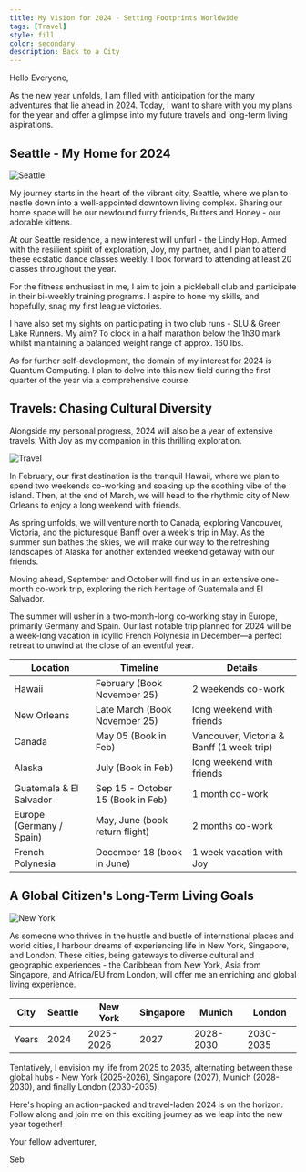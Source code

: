 ```yaml
---
title: My Vision for 2024 - Setting Footprints Worldwide
tags: [Travel]
style: fill
color: secondary
description: Back to a City
---
```


Hello Everyone,

As the new year unfolds, I am filled with anticipation for the many adventures that lie ahead in 2024. Today, I want to share with you my plans for the year and offer a glimpse into my future travels and long-term living aspirations.

## Seattle - My Home for 2024

![Seattle](https://images.unsplash.com/photo-1502175353174-a7a70e73b362?auto=format&fit=crop&q=80&w=3452&ixlib=rb-4.0.3&ixid=M3wxMjA3fDB8MHxwaG90by1wYWdlfHx8fGVufDB8fHx8fA%3D%3D)

My journey starts in the heart of the vibrant city, Seattle, where we plan to nestle down into a well-appointed downtown living complex. Sharing our home space will be our newfound furry friends, Butters and Honey - our adorable kittens. 

At our Seattle residence, a new interest will unfurl - the Lindy Hop. Armed with the resilient spirit of exploration, Joy, my partner, and I plan to attend these ecstatic dance classes weekly. I look forward to attending at least 20 classes throughout the year.

For the fitness enthusiast in me, I aim to join a pickleball club and participate in their bi-weekly training programs. I aspire to hone my skills, and hopefully, snag my first league victories.

I have also set my sights on participating in two club runs - SLU & Green Lake Runners. My aim? To clock in a half marathon below the 1h30 mark whilst maintaining a balanced weight range of approx. 160 lbs.

As for further self-development, the domain of my interest for 2024 is Quantum Computing. I plan to delve into this new field during the first quarter of the year via a comprehensive course.

## Travels: Chasing Cultural Diversity

Alongside my personal progress, 2024 will also be a year of extensive travels. With Joy as my companion in this thrilling exploration.

![Travel](https://images.unsplash.com/photo-1511632765486-a01980e01a18?auto=format&fit=crop&q=80&w=3540&ixlib=rb-4.0.3&ixid=M3wxMjA3fDB8MHxwaG90by1wYWdlfHx8fGVufDB8fHx8fA%3D%3D)

In February, our first destination is the tranquil Hawaii, where we plan to spend two weekends co-working and soaking up the soothing vibe of the island. Then, at the end of March, we will head to the rhythmic city of New Orleans to enjoy a long weekend with friends.

As spring unfolds, we will venture north to Canada, exploring Vancouver, Victoria, and the picturesque Banff over a week's trip in May. As the summer sun bathes the skies, we will make our way to the refreshing landscapes of Alaska for another extended weekend getaway with our friends. 

Moving ahead, September and October will find us in an extensive one-month co-work trip, exploring the rich heritage of Guatemala and El Salvador.

The summer will usher in a two-month-long co-working stay in Europe, primarily Germany and Spain. Our last notable trip planned for 2024 will be a week-long vacation in idyllic French Polynesia in December—a perfect retreat to unwind at the close of an eventful year.

| Location                 | Timeline                          | Details                                   |
| ------------------------ | --------------------------------- | ----------------------------------------- |
| Hawaii                   | February (Book November 25)       | 2 weekends co-work                        |
| New Orleans              | Late March (Book November 25)     | long weekend with friends                 |
| Canada                   | May 05 (Book in Feb)              | Vancouver, Victoria & Banff (1 week trip) |
| Alaska                   | July (Book in Feb)                | long weekend with friends                 |
| Guatemala & El Salvador  | Sep 15 - October 15 (Book in Feb) | 1 month co-work                           |
| Europe (Germany / Spain) | May, June (book return flight)    | 2 months co-work                          |
| French Polynesia         | December 18 (book in June)        | 1 week vacation with Joy                  |

## A Global Citizen's Long-Term Living Goals

![New York](https://images.unsplash.com/photo-1480714378408-67cf0d13bc1b?auto=format&fit=crop&q=80&w=3540&ixlib=rb-4.0.3&ixid=M3wxMjA3fDB8MHxwaG90by1wYWdlfHx8fGVufDB8fHx8fA%3D%3D)

As someone who thrives in the hustle and bustle of international places and world cities, I harbour dreams of experiencing life in New York, Singapore, and London. These cities, being gateways to diverse cultural and geographic experiences - the Caribbean from New York, Asia from Singapore, and Africa/EU from London, will offer me an enriching and global living experience.

| City  | Seattle | New York  | Singapore | Munich    | London    |
| ----- | ------- | --------- | --------- | --------- | --------- |
| Years | 2024    | 2025-2026 | 2027      | 2028-2030 | 2030-2035 |

Tentatively, I envision my life from 2025 to 2035, alternating between these global hubs - New York (2025-2026), Singapore (2027), Munich (2028-2030), and finally London (2030-2035).

Here's hoping an action-packed and travel-laden 2024 is on the horizon. Follow along and join me on this exciting journey as we leap into the new year together!

Your fellow adventurer, 

Seb

